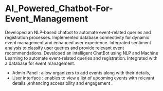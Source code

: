 # AI_Powered_Chatbot-For-Event_Management
Developed an NLP-based chatbot to automate event-related queries and registration processes.  Implemented database connectivity for dynamic event management and enhanced user experience.  Integrated sentiment analysis to classify user queries and provide relevant event recommendations.
Developed an intelligent ChatBot using NLP and Machine Learning to automate event-related queries and registration. Integrated with a database 
for event management. 
* Admin Panel : allow organizers to add events along with their details, 
* User interface : enables to view a list of upcoming events with relevant details ,enhancing accessibility and engagement .
